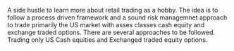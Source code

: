 A side hustle to learn more about retail trading as a hobby.
The idea is to follow a process driven framework and a sound risk managemnet approach to trade 
primarily the US market with asses classes cash equity and exchange traded options. 
There are several approaches to be followed. 
Trading only US Cash equities and Exchanged traded equity options. 